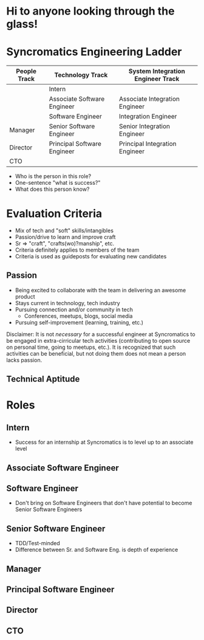 # Hi to anyone looking through the glass!

# Syncromatics Engineering Ladder

| People Track   | Technology Track                   | System Integration Engineer Track |
|----------------|------------------------------------|-----------------------------------|
|                | Intern                                                                 |
|                | Associate Software Engineer        | Associate Integration Engineer    |
|                | Software Engineer                  | Integration Engineer              |
| Manager        | Senior Software Engineer           | Senior Integration Engineer       |
| Director       | Principal Software Engineer        | Principal Integration Engineer    |
| CTO                                                                                     |

* Who is the person in this role?
* One-sentence "what is success?"
* What does this person know?

# Evaluation Criteria

* Mix of tech and "soft" skills/intangibles
* Passion/drive to learn and improve craft
* Sr => "craft", "crafts(wo)?manship", etc.
* Criteria definitely applies to members of the team
* Criteria is used as guideposts for evaluating new candidates

## Passion

* Being excited to collaborate with the team in delivering an awesome product
* Stays current in technology, tech industry
* Pursuing connection and/or community in tech
    * Conferences, meetups, blogs, social media
* Pursuing self-improvement (learning, training, etc.)

Disclaimer: It is not _necessary_ for a successful engineer at Syncromatics to be engaged in extra-cirricular tech activities (contributing to open source on personal time, going to meetups, etc.). It is recognized that such activities can be beneficial, but not doing them does not mean a person lacks passion.

## Technical Aptitude


# Roles

## Intern

* Success for an internship at Syncromatics is to level up to an associate level

## Associate Software Engineer



## Software Engineer

* Don't bring on Software Engineers that don't have potential to become Senior Software Engineers

## Senior Software Engineer

* TDD/Test-minded
* Difference between Sr. and Software Eng. is depth of experience

## Manager



## Principal Software Engineer



## Director



## CTO


